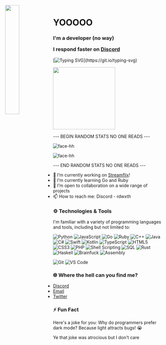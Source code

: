 <img align='left' src='https://cdn.discordapp.com/attachments/959477385626026024/975700403792515122/profile-first-issue-dark.png' width='30%'/> 

<h1 align="left">YOOOOO</h1>

<h3 align="left">
  I'm a developer (no way)

  I respond faster on <a href='https://discord.gg/streamflix'>Discord</a>
</h3>

[![Typing SVG](https://readme-typing-svg.herokuapp.com?size=30&lines=Touch+some+grass.)](https://git.io/typing-svg)

<img src="https://upload.wikimedia.org/wikipedia/commons/thumb/1/1d/No_image.svg/2048px-No_image.svg.png" width="200"/>

--- BEGIN RANDOM STATS NO ONE READS ---

![face-hh](https://github-readme-stats.vercel.app/api?username=rdwxth&show_icons=true&theme=tokyonight&hide=["issues"])

![face-hh](https://github-readme-stats.vercel.app/api/top-langs?username=rdwxth&show_icons=true&theme=tokyonight&layout=compact)

--- END RANDOM STATS NO ONE READS ---

- 🔭 I’m currently working on [Streamflix](https://watch.streamflix.one)!
- 🌱 I’m currently learning Go and Ruby
- 👯 I’m open to collaboration on a wide range of projects
- 📫 How to reach me: Discord - rdwxth

### ⚙️ Technologies & Tools
I'm familiar with a variety of programming languages and tools, including but not limited to:


![Python](https://img.shields.io/badge/Python-%2314354C.svg?style=flat&logo=python&logoColor=white)
![JavaScript](https://img.shields.io/badge/JavaScript-%23323330.svg?style=flat&logo=javascript&logoColor=%23F7DF1E)
![Go](https://img.shields.io/badge/Go-%2300ADD8.svg?style=flat&logo=go&logoColor=white)
![Ruby](https://img.shields.io/badge/Ruby-%23CC342D.svg?style=flat&logo=ruby&logoColor=white)
![C++](https://img.shields.io/badge/C++-%2300599C.svg?style=flat&logo=cplusplus&logoColor=white)
![Java](https://img.shields.io/badge/Java-%23ED8B00.svg?style=flat&logo=java&logoColor=white)
![C#](https://img.shields.io/badge/C%23-%23239120.svg?style=flat&logo=c-sharp&logoColor=white)
![Swift](https://img.shields.io/badge/Swift-%23FA7343.svg?style=flat&logo=swift&logoColor=white)
![Kotlin](https://img.shields.io/badge/Kotlin-%230095D5.svg?style=flat&logo=kotlin&logoColor=white)
![TypeScript](https://img.shields.io/badge/TypeScript-%23007ACC.svg?style=flat&logo=typescript&logoColor=white)
![HTML5](https://img.shields.io/badge/HTML5-%23E34F26.svg?style=flat&logo=html5&logoColor=white)
![CSS3](https://img.shields.io/badge/CSS3-%231572B6.svg?style=flat&logo=css3&logoColor=white)
![PHP](https://img.shields.io/badge/PHP-%23777BB4.svg?style=flat&logo=php&logoColor=white)
![Shell Scripting](https://img.shields.io/badge/Shell_Scripting-%23121011.svg?style=flat&logo=gnu-bash&logoColor=white)
![SQL](https://img.shields.io/badge/SQL-%23007396.svg?style=flat&logo=postgresql&logoColor=white)
![Rust](https://img.shields.io/badge/Rust-%23000000.svg?style=flat&logo=rust&logoColor=white)
![Haskell](https://img.shields.io/badge/Haskell-%235E5086.svg?style=flat&logo=haskell&logoColor=white)
![Brainfuck](https://img.shields.io/badge/Brainfuck-%2A2CA5E0.svg?style=flat)
![Assembly](https://img.shields.io/badge/Assembly-%23525252.svg?style=flat)

![Git](https://img.shields.io/badge/Git-%23F05032.svg?style=flat&logo=git&logoColor=white)
![VS Code](https://img.shields.io/badge/VS%20Code-%23007ACC.svg?style=flat&logo=visual-studio-code&logoColor=white)


### 🌐 Where the hell can you find me?
- [Discord](https://discord.gg/rdwxth)
- [Email](mailto:admin@diwan.codes)
- [Twitter](https://twitter.com/rdwxth)

### ⚡ Fun Fact
Here's a joke for you: 
Why do programmers prefer dark mode?
Because light attracts bugs! 😭

Ye that joke was atrocious but I don't care
